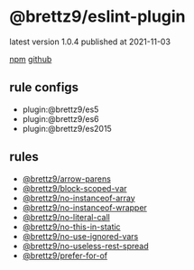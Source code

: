 # @brettz9/eslint-plugin

latest version 1.0.4 published at 2021-11-03

[npm](https://www.npmjs.com/package/@brettz9/eslint-plugin)
[github](https://github.com/brettz9/eslint-plugin)

## rule configs

- plugin:@brettz9/es5
- plugin:@brettz9/es6
- plugin:@brettz9/es2015

## rules

- [@brettz9/arrow-parens](./@brettz9/arrow-parens.md)
- [@brettz9/block-scoped-var](./@brettz9/block-scoped-var.md)
- [@brettz9/no-instanceof-array](./@brettz9/no-instanceof-array.md)
- [@brettz9/no-instanceof-wrapper](./@brettz9/no-instanceof-wrapper.md)
- [@brettz9/no-literal-call](./@brettz9/no-literal-call.md)
- [@brettz9/no-this-in-static](./@brettz9/no-this-in-static.md)
- [@brettz9/no-use-ignored-vars](./@brettz9/no-use-ignored-vars.md)
- [@brettz9/no-useless-rest-spread](./@brettz9/no-useless-rest-spread.md)
- [@brettz9/prefer-for-of](./@brettz9/prefer-for-of.md)

